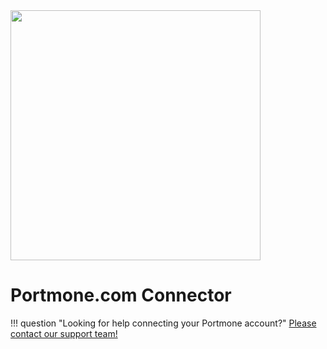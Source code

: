 <img src="https://static.openfintech.io/payment_providers/portmone/logo.svg?w=400" width="400px" >

# Portmone.com Connector

!!! question "Looking for help connecting your Portmone account?"
    [Please contact our support team!](mailto:support@paycore.io)